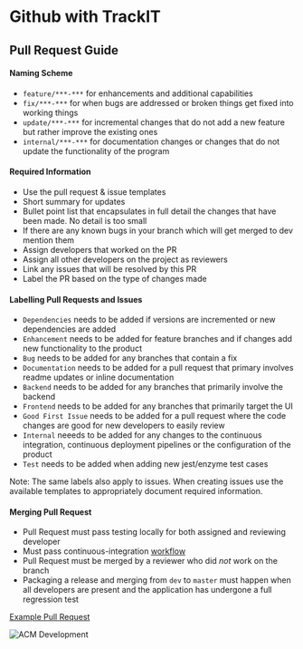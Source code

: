 # Github with TrackIT

## Pull Request Guide

#### Naming Scheme

- `feature/***-***` for enhancements and additional capabilities
- `fix/***-***` for when bugs are addressed or broken things get fixed into working things
- `update/***-***` for incremental changes that do not add a new feature but rather improve the existing ones
- `internal/***-***` for documentation changes or changes that do not update the functionality of the program

#### Required Information

- Use the pull request & issue templates
- Short summary for updates
- Bullet point list that encapsulates in full detail the changes that have been made. No detail is too small
- If there are any known bugs in your branch which will get merged to dev mention them
- Assign developers that worked on the PR
- Assign all other developers on the project as reviewers
- Link any issues that will be resolved by this PR
- Label the PR based on the type of changes made

#### Labelling Pull Requests and Issues

- `Dependencies` needs to be added if versions are incremented or new dependencies are added
- `Enhancement` needs to be added for feature branches and if changes add new functionality to the product
- `Bug` needs to be added for any branches that contain a fix
- `Documentation` needs to be added for a pull request that primary involves readme updates or inline documentation
- `Backend` needs to be added for any branches that primarily involve the backend
- `Frontend` needs to be added for any branches that primarily target the UI
- `Good First Issue` needs to be added for a pull request where the code changes are good for new developers to easily review
- `Internal` neeeds to be added for any changes to the continuous integration, continuous deployment pipelines or the configuration of the product
- `Test` needs to be added when adding new jest/enzyme test cases

Note: The same labels also apply to issues. When creating issues use the available templates to appropriately document required information.

#### Merging Pull Request

- Pull Request must pass testing locally for both assigned and reviewing developer
- Must pass continuous-integration [workflow](https://github.com/acmutd/TrackIT/blob/dev/.github/workflows/nodejs.yml)
- Pull Request must be merged by a reviewer who did _not_ work on the branch
- Packaging a release and merging from `dev` to `master` must happen when all developers are present and the application has undergone a full regression test

[Example Pull Request](https://github.com/acmutd/TrackIT/pull/37)

![ACM Development](https://www.acmutd.co/brand/Development/Banners/light_dark_background.png)
